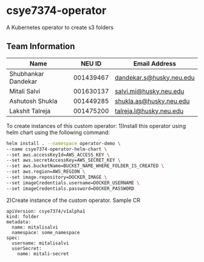 # csye7374-operator
A Kubernetes operator to create s3 folders

## Team Information

| Name | NEU ID | Email Address |
| --- | --- | --- |
| Shubhankar Dandekar| 001439467| dandekar.s@husky.neu.edu |
| Mitali Salvi|001630137  | salvi.mi@husky.neu.edu|
| Ashutosh Shukla|001449285 | shukla.as@husky.neu.edu|
| Lakshit Talreja|001475200 |talreja.l@husky.neu.edu |

To create instances of this custom operator:
1)Install this operator using helm chart using the following command:
```sh
helm install . --namespace operator-demo \
--name csye7374-operator-helm-chart \
--set aws.accessKeyId=AWS_ACCESS_KEY \
--set aws.secretAccessKey=AWS_SECRET_KEY \
--set aws.bucketName=BUCKET_NAME_WHERE_FOLDER_IS_CREATED \
--set aws.region=AWS_REGION \
--set image.repository=DOCKER_IMAGE \
--set imageCredentials.username=DOCKER_USERNAME \
--set imageCredentials.password=DOCKER_PASSWORD 
```
2)Create instance of the custom operator. Sample CR
```
apiVersion: csye7374/v1alpha1
kind: folder
metadata:
  name: mitalisalvi
  namespace: some_namespace
spec:
  username: mitalisalvi
  userSecret:
    name: mitali-secret

```

